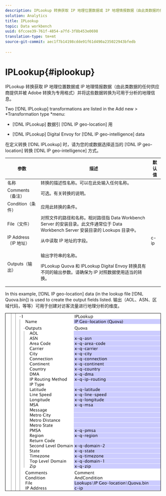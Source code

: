 ```yaml
---
description: IPLookup 转换获取 IP 地理位置数据或 IP 地理情报数据（由此类数据的任何供应商提供并被 Adobe 转换为专用格式）并将这些数据转换为可用于分析的地理信息。
solution: Analytics
title: IPLookup
topic: Data workbench
uuid: 6fccee39-761f-4854-a7fd-3f8b453e0698
translation-type: tm+mt
source-git-commit: aec1f7b14198cdde91f61d490a235022943bfedb

---
```



# IPLookup{#iplookup}

IPLookup 转换获取 IP 地理位置数据或 IP 地理情报数据（由此类数据的任何供应商提供并被 Adobe 转换为专用格式）并将这些数据转换为可用于分析的地理信息。

Two [!DNL IPLookup] transformations are listed in the Add new > *Transformation type *menu:

* [!DNL IPLookup] 数据引 [!DNL IP geo-location] 用

* [!DNL IPLookup] Digital Envoy for [!DNL IP geo-intelligence] data

在定义转换 [!DNL IPLookup] 时，请为您的或数据选择适当的 [!DNL IP geo-location] 转换 [!DNL IP geo-intelligence] 方式。

<table id="table_C438A30AB5E64160A5C486D6887B1D7E"> 
 <thead> 
  <tr> 
   <th colname="col1" class="entry"> 参数 </th> 
   <th colname="col2" class="entry"> 描述 </th> 
   <th colname="col3" class="entry"> 默认值 </th> 
  </tr> 
 </thead>
 <tbody> 
  <tr> 
   <td colname="col1"> 名称 </td> 
   <td colname="col2"> 转换的描述性名称。可以在此处输入任何名称。 </td> 
   <td colname="col3"> </td> 
  </tr> 
  <tr> 
   <td colname="col1"> Comments（备注） </td> 
   <td colname="col2"> 可选。有关转换的说明。 </td> 
   <td colname="col3"> </td> 
  </tr> 
  <tr> 
   <td colname="col1"> Condition（条件） </td> 
   <td colname="col2"> 应用此转换的条件。 </td> 
   <td colname="col3"> </td> 
  </tr> 
  <tr> 
   <td colname="col1"> File（文件） </td> 
   <td colname="col2"> 对照文件的路径和名称。相对路径指 Data Workbench Server 的安装目录。此文件通常位于 Data Workbench Server 安装目录的 Lookups 目录中。 </td> 
   <td colname="col3"> </td> 
  </tr> 
  <tr> 
   <td colname="col1"> IP Address（IP 地址） </td> 
   <td colname="col2"> 从中读取 IP 地址的字段。 </td> 
   <td colname="col3"> c-ip </td> 
  </tr> 
  <tr> 
   <td colname="col1"> Outputs（输出） </td> 
   <td colname="col2"> <p>输出字符串的名称。 </p> <p> <span class="wintitle">IPLookup</span> Quova 和 <span class="wintitle">IPLookup</span> Digital Envoy 转换具有不同的输出参数。请确保为 IP 对照数据使用适当的转换。 </p> </td> 
   <td colname="col3"> </td> 
  </tr> 
 </tbody> 
</table>

In this example, [!DNL IP geo-location] data (in the lookup file [!DNL Quova.bin]) is used to create the output fields listed. 输出（AOL、ASN、区域代码，等等）可用于创建对访客流量进行地理分析的维度。

![](assets/cfg_TransformationType_IPLookup.png)

